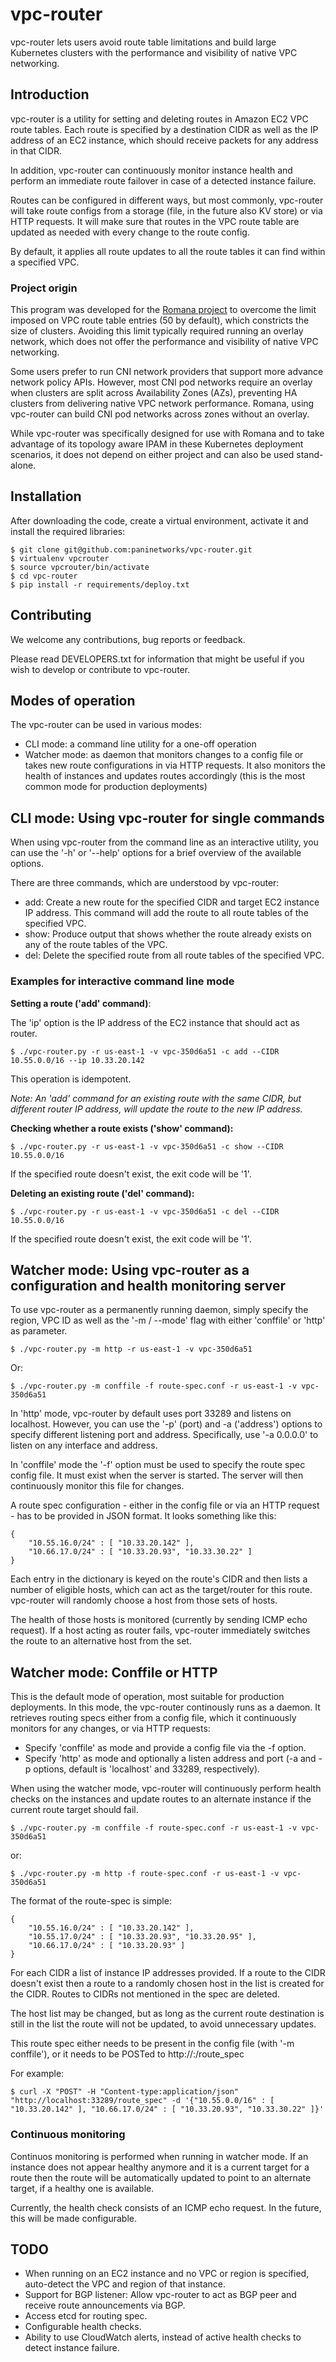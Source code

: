 # vpc-router

vpc-router lets users avoid route table limitations and build large Kubernetes clusters with the performance and visibility of native VPC networking.

## Introduction

vpc-router is a utility for setting and deleting routes in Amazon EC2 VPC route
tables. Each route is specified by a destination CIDR as well as the IP address of an EC2
instance, which should receive packets for any address in that CIDR.

In addition, vpc-router can continuously monitor instance health and perform an
immediate route failover in case of a detected instance failure.

Routes can be configured in different ways, but most commonly, vpc-router will
take route configs from a storage (file, in the future also KV store) or via HTTP requests.
It will make sure that routes in the VPC route table are updated as needed with
every change to the route config.

By default, it applies all route updates to all the route tables it can find
within a specified VPC.

### Project origin

This program was developed for the [Romana project](http://romana.io) to
overcome the limit imposed on VPC route table entries (50 by default), which
constricts the size of clusters. Avoiding this limit typically required running
an overlay network, which does not offer the performance and visibility of
native VPC networking. 

Some users prefer to run CNI network providers that support more advance
network policy APIs. However, most CNI pod networks require an overlay when
clusters are split across Availability Zones (AZs), preventing HA clusters from
delivering native VPC network performance. Romana, using vpc-router can build
CNI pod networks across zones without an overlay.
 
While vpc-router was specifically designed for use with Romana and to take
advantage of its topology aware IPAM in these Kubernetes deployment scenarios,
it does not depend on either project and can also be used stand-alone.

## Installation

After downloading the code, create a virtual environment, activate it and
install the required libraries:

    $ git clone git@github.com:paninetworks/vpc-router.git
    $ virtualenv vpcrouter
    $ source vpcrouter/bin/activate
    $ cd vpc-router
    $ pip install -r requirements/deploy.txt

## Contributing

We welcome any contributions, bug reports or feedback.

Please read DEVELOPERS.txt for information that might be useful if you wish to
develop or contribute to vpc-router.

## Modes of operation

The vpc-router can be used in various modes:

* CLI mode: a command line utility for a one-off operation
* Watcher mode: as daemon that monitors changes to a config file or takes new
  route configurations in via HTTP requests. It also monitors the health of
  instances and updates routes accordingly (this is the most common mode for
  production deployments)

## CLI mode: Using vpc-router for single commands

When using vpc-router from the command line as an interactive utility, you can
use the '-h' or '--help' options for a brief overview of the available options.

There are three commands, which are understood by vpc-router:

* add: Create a new route for the specified CIDR and target EC2 instance IP
  address. This command will add the route to all route tables of the specified
  VPC.
* show: Produce output that shows whether the route already exists on any of
  the route tables of the VPC.
* del: Delete the specified route from all route tables of the specified VPC.

### Examples for interactive command line mode

**Setting a route ('add' command)**:

The 'ip' option is the IP address of the EC2 instance that should act as
router.

    $ ./vpc-router.py -r us-east-1 -v vpc-350d6a51 -c add --CIDR 10.55.0.0/16 --ip 10.33.20.142

This operation is idempotent.

*Note: An 'add' command for an existing route with the same CIDR, but different
router IP address, will update the route to the new IP address.*

**Checking whether a route exists ('show' command):**

    $ ./vpc-router.py -r us-east-1 -v vpc-350d6a51 -c show --CIDR 10.55.0.0/16

If the specified route doesn't exist, the exit code will be '1'.

**Deleting an existing route ('del' command):**

    $ ./vpc-router.py -r us-east-1 -v vpc-350d6a51 -c del --CIDR 10.55.0.0/16

If the specified route doesn't exist, the exit code will be '1'.


## Watcher mode: Using vpc-router as a configuration and health monitoring server

To use vpc-router as a permanently running daemon, simply specify the region,
VPC ID as well as the '-m / --mode' flag with either 'conffile' or 'http' as
parameter.

    $ ./vpc-router.py -m http -r us-east-1 -v vpc-350d6a51

Or:

    $ ./vpc-router.py -m conffile -f route-spec.conf -r us-east-1 -v vpc-350d6a51

In 'http' mode, vpc-router by default uses port 33289 and listens on localhost.
However, you can use the '-p' (port) and -a ('address') options to specify
different listening port and address. Specifically, use '-a 0.0.0.0' to listen
on any interface and address.

In 'conffile' mode the '-f' option must be used to specify the route spec
config file. It must exist when the server is started. The server will then
continuously monitor this file for changes.

A route spec configuration - either in the config file or via an HTTP request -
has to be provided in JSON format. It looks something like this:

    {
        "10.55.16.0/24" : [ "10.33.20.142" ],
        "10.66.17.0/24" : [ "10.33.20.93", "10.33.30.22" ]
    }
    
Each entry in the dictionary is keyed on the route's CIDR and then lists a
number of eligible hosts, which can act as the target/router for this route.
vpc-router will randomly choose a host from those sets of hosts.

The health of those hosts is monitored (currently by sending ICMP echo
request). If a host acting as router fails, vpc-router immediately switches the
route to an alternative host from the set.


## Watcher mode: Conffile or HTTP

This is the default mode of operation, most suitable for production
deployments. In this mode, the vpc-router continously runs as a daemon. It
retrieves routing specs either from a config file, which it continuously
monitors for any changes, or via HTTP requests:

* Specify 'conffile' as mode and provide a config file via the -f option.
* Specify 'http' as mode and optionally a listen address and port (-a and -p
  options, default is 'localhost' and 33289, respectively).

When using the watcher mode, vpc-router will continuously perform health checks on the
instances and update routes to an alternate instance if the current route
target should fail.

    $ ./vpc-router.py -m conffile -f route-spec.conf -r us-east-1 -v vpc-350d6a51

or:

    $ ./vpc-router.py -m http -f route-spec.conf -r us-east-1 -v vpc-350d6a51

The format of the route-spec is simple:

    {
        "10.55.16.0/24" : [ "10.33.20.142" ],
        "10.55.17.0/24" : [ "10.33.20.93", "10.33.20.95" ],
        "10.66.17.0/24" : [ "10.33.20.93" ]
    }

For each CIDR a list of instance IP addresses provided. If a route to the CIDR
doesn't exist then a route to a randomly chosen host in the list is created for
the CIDR. Routes to CIDRs not mentioned in the spec are deleted.

The host list may be changed, but as long as the current route destination is
still in the list the route will not be updated, to avoid unnecessary updates.

This route spec either needs to be present in the config file (with '-m
conffile'), or it needs to be POSTed to
http://<listen-address>:<port>/route_spec

For example:

    $ curl -X "POST" -H "Content-type:application/json" "http://localhost:33289/route_spec" -d '{"10.55.0.0/16" : [ "10.33.20.142" ], "10.66.17.0/24" : [ "10.33.20.93", "10.33.30.22" ]}'


### Continuous monitoring

Continuos monitoring is performed when running in watcher mode. If an instance
does not appear healthy anymore and it is a current target for a route then the
route will be automatically updated to point to an alternate target, if a
healthy one is available.

Currently, the health check consists of an ICMP echo request. In the future,
this will be made configurable.

## TODO

* When running on an EC2 instance and no VPC or region is specified,
  auto-detect the VPC and region of that instance.
* Support for BGP listener: Allow vpc-router to act as BGP peer and receive
  route announcements via BGP.
* Access etcd for routing spec.
* Configurable health checks.
* Ability to use CloudWatch alerts, instead of active health checks to detect
  instance failure.


